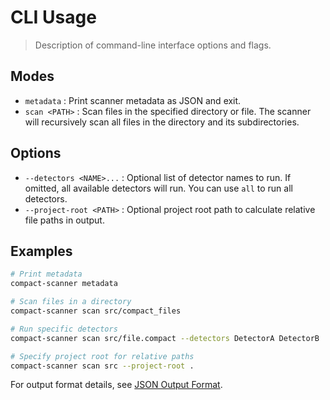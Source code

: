 <!-- docs/cli_usage.md -->

# CLI Usage

> Description of command-line interface options and flags.

## Modes

- `metadata` : Print scanner metadata as JSON and exit.
- `scan <PATH>` : Scan files in the specified directory or file. The scanner will recursively scan all files in the directory and its subdirectories.

## Options

- `--detectors <NAME>...` : Optional list of detector names to run. If omitted, all available detectors will run. You can use `all` to run all detectors.
- `--project-root <PATH>` : Optional project root path to calculate relative file paths in output.

## Examples

```bash
# Print metadata
compact-scanner metadata

# Scan files in a directory
compact-scanner scan src/compact_files

# Run specific detectors
compact-scanner scan src/file.compact --detectors DetectorA DetectorB

# Specify project root for relative paths
compact-scanner scan src --project-root .
```

For output format details, see [JSON Output Format](json_output_format.md).
